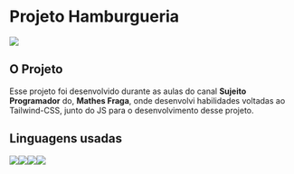 <h1>Projeto Hamburgueria</h1> 
<img src="assets/projeto-hamburgueria1.gif">

<h2>O Projeto</h2>
<p>Esse projeto foi desenvolvido durante as aulas do canal <strong>Sujeito Programador</strong> do, <strong>Mathes Fraga</strong>, onde desenvolvi habilidades voltadas ao Tailwind-CSS, junto do JS para o desenvolvimento desse projeto. </p>

<h2>Linguagens usadas</h2>
<img src="https://img.shields.io/badge/JavaScript-F7DF1E?style=for-the-badge&logo=javascript&logoColor=black"><img src="https://img.shields.io/badge/HTML5-E34F26?style=for-the-badge&logo=html5&logoColor=white"><img src="https://img.shields.io/badge/CSS3-1572B6?style=for-the-badge&logo=css3&logoColor=white
"><img src="https://img.shields.io/badge/Tailwind_CSS-38B2AC?style=for-the-badge&logo=tailwind-css&logoColor=white">

